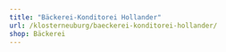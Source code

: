 ```yaml
---
title: "Bäckerei-Konditorei Hollander"
url: /klosterneuburg/baeckerei-konditorei-hollander/
shop: Bäckerei
---
```

